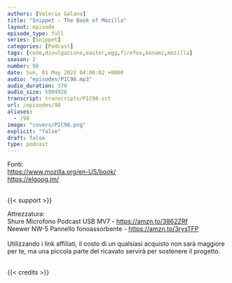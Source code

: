 ```yaml
---
authors: [Valerio Galano]
title: "Snippet - The Book of Mozilla"
layout: episode
episode_type: full
series: [Snippet]
categories: [Podcast]
tags: [code,divulgazione,easter,egg,firefox,konami,mozilla]
season: 2
number: 98
date: Sun, 01 May 2022 04:00:02 +0000
audio: "episodes/PIC98.mp3"
audio_duration: 370
audio_size: 5904926
transcript: transcripts/PIC98.srt
url: /episodes/98
aliases: 
  - /98
image: "covers/PIC98.png"
explicit: "false"
draft: false
type: podcast
---
```

Fonti: <br />
<a href="https://www.mozilla.org/en-US/book/" rel="noopener">https://www.mozilla.org/en-US/book/</a><br />
<a href="https://elgoog.im/" rel="noopener">https://elgoog.im/</a><br />
<br />


{{< support >}}

Attrezzatura:<br />
Shure Microfono Podcast USB MV7 - <a href="https://amzn.to/3862ZRf" rel="noopener">https://amzn.to/3862ZRf</a> <br />
Neewer NW-5 Pannello fonoassorbente - <a href="https://amzn.to/3rysTFP" rel="noopener">https://amzn.to/3rysTFP</a> <br />
<br />
Utilizzando i link affiliati, il costo di un qualsiasi acquisto non sarà maggiore per te, ma una piccola parte del ricavato servirà per sostenere il progetto.<br />
<br />


{{< credits >}}

<!-- more -->

